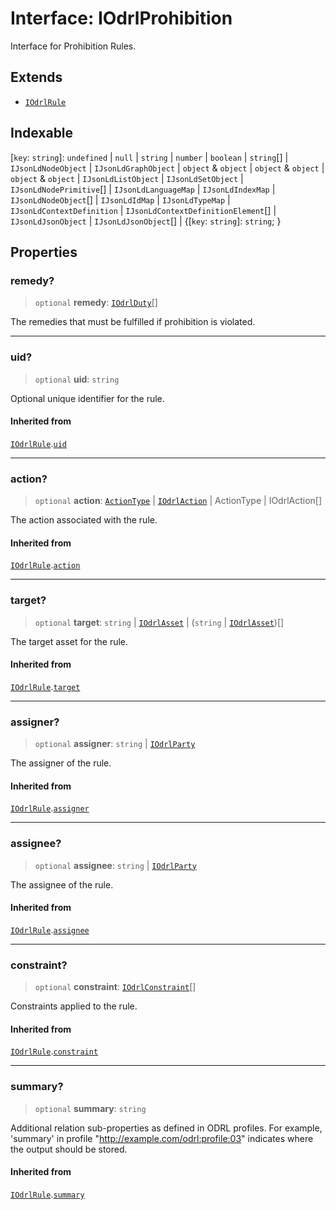 # Interface: IOdrlProhibition

Interface for Prohibition Rules.

## Extends

- [`IOdrlRule`](IOdrlRule.md)

## Indexable

\[`key`: `string`\]: `undefined` \| `null` \| `string` \| `number` \| `boolean` \| `string`[] \| `IJsonLdNodeObject` \| `IJsonLdGraphObject` \| `object` & `object` \| `object` & `object` \| `object` & `object` \| `IJsonLdListObject` \| `IJsonLdSetObject` \| `IJsonLdNodePrimitive`[] \| `IJsonLdLanguageMap` \| `IJsonLdIndexMap` \| `IJsonLdNodeObject`[] \| `IJsonLdIdMap` \| `IJsonLdTypeMap` \| `IJsonLdContextDefinition` \| `IJsonLdContextDefinitionElement`[] \| `IJsonLdJsonObject` \| `IJsonLdJsonObject`[] \| \{[`key`: `string`]: `string`; \}

## Properties

### remedy?

> `optional` **remedy**: [`IOdrlDuty`](IOdrlDuty.md)[]

The remedies that must be fulfilled if prohibition is violated.

***

### uid?

> `optional` **uid**: `string`

Optional unique identifier for the rule.

#### Inherited from

[`IOdrlRule`](IOdrlRule.md).[`uid`](IOdrlRule.md#uid)

***

### action?

> `optional` **action**: [`ActionType`](../type-aliases/ActionType.md) \| [`IOdrlAction`](IOdrlAction.md) \| ActionType \| IOdrlAction[]

The action associated with the rule.

#### Inherited from

[`IOdrlRule`](IOdrlRule.md).[`action`](IOdrlRule.md#action)

***

### target?

> `optional` **target**: `string` \| [`IOdrlAsset`](IOdrlAsset.md) \| (`string` \| [`IOdrlAsset`](IOdrlAsset.md))[]

The target asset for the rule.

#### Inherited from

[`IOdrlRule`](IOdrlRule.md).[`target`](IOdrlRule.md#target)

***

### assigner?

> `optional` **assigner**: `string` \| [`IOdrlParty`](IOdrlParty.md)

The assigner of the rule.

#### Inherited from

[`IOdrlRule`](IOdrlRule.md).[`assigner`](IOdrlRule.md#assigner)

***

### assignee?

> `optional` **assignee**: `string` \| [`IOdrlParty`](IOdrlParty.md)

The assignee of the rule.

#### Inherited from

[`IOdrlRule`](IOdrlRule.md).[`assignee`](IOdrlRule.md#assignee)

***

### constraint?

> `optional` **constraint**: [`IOdrlConstraint`](IOdrlConstraint.md)[]

Constraints applied to the rule.

#### Inherited from

[`IOdrlRule`](IOdrlRule.md).[`constraint`](IOdrlRule.md#constraint)

***

### summary?

> `optional` **summary**: `string`

Additional relation sub-properties as defined in ODRL profiles.
For example, 'summary' in profile "http://example.com/odrl:profile:03"
indicates where the output should be stored.

#### Inherited from

[`IOdrlRule`](IOdrlRule.md).[`summary`](IOdrlRule.md#summary)
